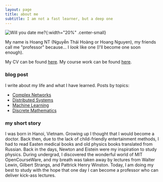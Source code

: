 ```yaml
---
layout: page
title: about me
subtitle: I am not a fast learner, but a deep one
---
```


![Will you date me?]({{site.baseurl}}/img/myface.png){:width="20%" .center-small} 

My name is Hoang NT (Nguyễn Thái Hoàng or Hoang Nguyen), my friends call me "professor" because... I _look_ like one (I'll become one soon enough). 

My CV can be found [here](http://gear.github.io/assets/cv/HoangNT_CV_new.pdf).
My course work can be found [here](http://gear.github.io/courses/).

### blog post

I write about my life and what I have learned. Posts by topics:

- [Complex Networks]({{site.baseurl}}/cn/)
- [Distributed Systems]({{site.baseurl}}/distsys/)
- [Machine Learning]({{site.baseurl}}/ml/)
- [Discrete Mathematics]({{site.baseurl}}/dmath/)

### my short story

I was born in Hanoi, Vietnam. Growing up I thought that I would become a doctor.
Back then, due to the lack of child-friendly entertainment methods, I had to read
Easten medical books and old physics books translated from Russian. Back in the days,
Newton and Eistein were my inspiration to study physics. During undergrad, I discovered
the wonderful world of MIT OpenCourseWare, and my breath was taken away by lectures
from Walter Lewin, Gilbert Strangs, and Pattrick Henry Winston. Today, I am doing my
best to study with the hope that one day I can become a professor who can deliver
kick-ass lectures.

